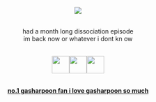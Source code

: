 <div align="center">
  
![](https://komarev.com/ghpvc/?username=gentlehandsplease&style=flat-square&label=profile_views&color=000000)

<br>had a month long dissociation episode
<br>im back now or whatever i dont kn ow


<br><a href="https://rentry.co/splitego"><img src="https://64.media.tumblr.com/4ed0d5fb56ae43119bfbf90d04df898e/891b3ce5ff305b33-3a/s400x600/9cb574f77ebbc67afcf27eb4430b10b7ae9dc92f.pnj" height="40"/><a href="https://youvegotmail.atabook.org/"><img src="https://64.media.tumblr.com/7c2b604394b09b03218f538ebc3dd09c/891b3ce5ff305b33-d6/s400x600/ae496fcd5759fe2ac3056dbcf91a8d49376fa360.pnj" height="40"/><a href="https://discordapp.com/users/610227726699200513"><img src="https://64.media.tumblr.com/07c232e78d14300b1e569228a8358e19/891b3ce5ff305b33-11/s400x600/074047ae021695a4c7781a2f4fb9b6217f71a24e.pnj" height="40"/>

<br>**no.1 gasharpoon fan i love gasharpoon so much**
